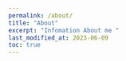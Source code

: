 ```yaml
---
permalink: /about/
title: "About"
excerpt: "Infomation About me "
last_modified_at: 2023-06-09
toc: true
---
```

